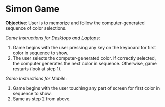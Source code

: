 # Simon Game

**Objective**: User is to memorize and follow the computer-generated sequence of color selections.

*Game Instructions for Desktops and Laptops*:

1. Game begins with the user pressing any key on the keyboard for first color in sequence to show.
2. The user selects the computer-generated color. If correctly selected, the computer generates the next color in sequence. Otherwise, game restarts (look at step 1).

*Game Instructions for Mobile*:

1. Game begins with the user touching any part of screen for first color in sequence to show.
2. Same as step 2 from above.
